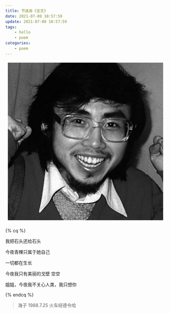 ```yaml
---
title: 节选自《全文》
date: 2021-07-08 10:57:59
update: 2021-07-08 10:57:59
tags:
    - hello
    - poem
categories:
    - poem
---
```


![](hello-world/1.png)

<!--more-->

{% cq %}

我把石头还给石头

今夜青稞只属于她自己

一切都在生长

今夜我只有美丽的戈壁  空空

姐姐，今夜我不关心人类，我只想你

{% endcq %}

> 海子 1988.7.25 火车经德令哈